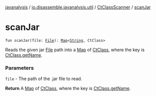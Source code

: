 [javanalysis](../../index.md) / [io.disassemble.javanalysis.util](../index.md) / [CtClassScanner](index.md) / [scanJar](./scan-jar.md)

# scanJar

`fun scanJar(file: `[`File`](https://docs.oracle.com/javase/6/docs/api/java/io/File.html)`): `[`Map`](https://kotlinlang.org/api/latest/jvm/stdlib/kotlin.collections/-map/index.html)`<`[`String`](https://kotlinlang.org/api/latest/jvm/stdlib/kotlin/-string/index.html)`, CtClass>`

Reads the given jar [File](https://docs.oracle.com/javase/6/docs/api/java/io/File.html) path into a [Map](https://kotlinlang.org/api/latest/jvm/stdlib/kotlin.collections/-map/index.html) of [CtClass](#), where the key is [CtClass.getName](#).

### Parameters

`file` - The path of the .jar file to read.

**Return**
A [Map](https://kotlinlang.org/api/latest/jvm/stdlib/kotlin.collections/-map/index.html) of [CtClass](#), where the key is [CtClass.getName](#).

